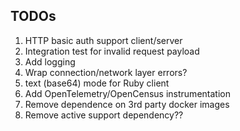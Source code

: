## TODOs

1. HTTP basic auth support client/server
1. Integration test for invalid request payload
1. Add logging
1. Wrap connection/network layer errors?
1. text (base64) mode for Ruby client
1. Add OpenTelemetry/OpenCensus instrumentation
1. Remove dependence on 3rd party docker images
1. Remove active support dependency??
